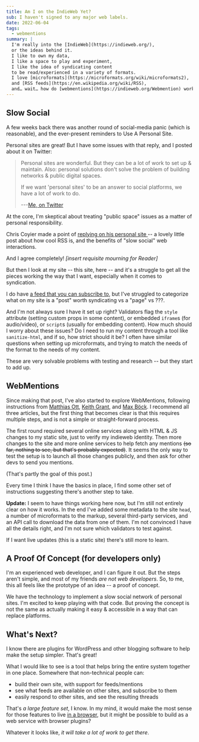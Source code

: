 ```yaml
---
title: Am I on the IndieWeb Yet?
sub: I haven't signed to any major web labels.
date: 2022-06-04
tags:
  - webmentions
summary: |
  I'm really into the [IndieWeb](https://indieweb.org/),
  or the ideas behind it.
  I like to own my data,
  I like a space to play and experiment,
  I like the idea of syndicating content
  to be read/experienced in a variety of formats.
  I love [microformats](https://microformats.org/wiki/microformats2),
  and [RSS feeds](https://en.wikipedia.org/wiki/RSS),
  and… wait… how do [webmentions](https://indieweb.org/Webmention) work?
---
```


## Slow Social

A few weeks back
there was another round of social-media panic
(which is reasonable),
and the ever-present reminders
to Use A Personal Site.

Personal sites are great!
But I have some issues with that reply,
and I posted about it on Twitter:

> Personal sites are wonderful.
> But they can be a lot of work to set up & maintain.
> Also: personal solutions don't solve
> the problem of building networks
> & public digital spaces.
>
> If we want 'personal sites' to be an answer to social platforms,
> we have a lot of work to do.
>
> ---[Me, on Twitter](https://twitter.com/TerribleMia/status/1519404061711224833)

At the core,
I'm skeptical about
treating "public space" issues
as a matter of personal responsibility.

Chris Coyier
made a point of
<a href="https://chriscoyier.net/2022/04/29/rss-3/" class="u-in-reply-to">
replying on his personal site
</a> --
a lovely little post
about how cool RSS is,
and the benefits of "slow social" web interactions.

And I agree completely!
_[insert requisite mourning for Reader]_

But then I look at my site --
this site, here --
and it's a struggle to get all the pieces working
the way that I want,
especially when it comes to syndication.

I do have [a feed that you can subscribe to](/feed.xml),
but I've struggled to categorize
what on my site is a "post" worth syndicating
vs a "page" vs ???.

And I'm not always sure I have it set up right?
Validators flag the `style` attribute
(setting custom props in some content),
or embedded `iframe`s (for audio/video),
or `script`s (usually for embedding content).
How much should I worry about these issues?
Do I need to run my content through
a tool like `sanitize-html`,
and if so,
how strict should it be?
I often have similar questions
when setting up microformats,
and trying to match the needs of the format
to the needs of my content.

These are very solvable problems
with testing and research --
but they start to add up.


## WebMentions

Since making that post,
I've also started to explore WebMentions,
following instructions from
[Matthias Ott](https://matthiasott.com/articles/into-the-personal-website-verse),
[Keith Grant](https://keithjgrant.com/posts/2019/02/adding-webmention-support-to-a-static-site),
and [Max Böck](https://mxb.dev/blog/using-webmentions-on-static-sites/).
I recommend all three articles,
but the first thing that becomes clear
is that this requires multiple steps,
and is not a simple
or straight-forward process.

The first round required several online services
along with HTML & JS changes to my static site,
just to verify my indieweb identity.
Then more changes to the site
and more online services to help fetch any mentions
~~(so far, nothing to see, but that's probably expected)~~.
It seems the only way to test the setup
is to launch all those changes publicly,
and then ask for other devs to send you mentions.

(That's partly the goal of this post.)

Every time I think I have the basics in place,
I find some other set of instructions
suggesting there's another step to take.

**Update:**
I seem to have things working here now,
but I'm still not entirely clear
on how it works.
In the end
I've added some metadata to the site `head`,
a number of microformats to the markup,
several third-party services,
and an API call to download the data from one of them.
I'm not convinced I have all the details right,
and I'm not sure which validators to test against.

If I want live updates
(this is a static site)
there's still more to learn.


## A Proof Of Concept (for developers only)

I'm an experienced web developer,
and I can figure it out.
But the steps aren't simple,
and most of my friends _are not web developers_.
So, to me,
this all feels like the prototype of an idea --
a proof of concept.

We have the technology
to implement a slow social network
of personal sites.
I'm excited to keep playing
with that code.
But proving the concept is not the same
as actually making it easy & accessible
in a way that can replace platforms.


## What's Next?

I know there are plugins
for WordPress and other blogging software
to help make the setup simpler.
That's great!

What I would like to see
is a tool that helps bring
the entire system together
in one place.
Somewhere that non-technical people can:

- build their own site, with support for feeds/mentions
- see what feeds are available on other sites, and subscribe to them
- easily respond to other sites, and see the resulting threads

That's _a large feature set_, I know.
In my mind, it would make the most sense
for those features to live
[in a browser](https://twitter.com/TerribleMia/status/1488582497382408197),
but it might be possible
to build as a web service with browser plugins?

Whatever it looks like,
_it will take a lot of work to get there_.
